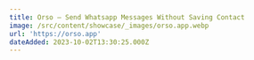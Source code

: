 ```yaml
---
title: Orso — Send Whatsapp Messages Without Saving Contact
image: /src/content/showcase/_images/orso.app.webp
url: 'https://orso.app'
dateAdded: 2023-10-02T13:30:25.000Z
---
```


